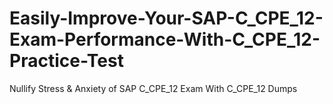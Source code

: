 # Easily-Improve-Your-SAP-C_CPE_12-Exam-Performance-With-C_CPE_12-Practice-Test
Nullify Stress &amp; Anxiety of SAP C_CPE_12 Exam With C_CPE_12 Dumps

